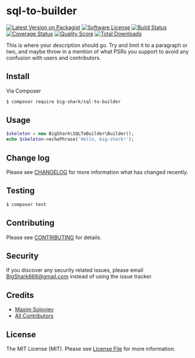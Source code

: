 # sql-to-builder

[![Latest Version on Packagist][ico-version]][link-packagist]
[![Software License][ico-license]](LICENSE.md)
[![Build Status][ico-travis]][link-travis]
[![Coverage Status][ico-scrutinizer]][link-scrutinizer]
[![Quality Score][ico-code-quality]][link-code-quality]
[![Total Downloads][ico-downloads]][link-downloads]

This is where your description should go. Try and limit it to a paragraph or two, and maybe throw in a mention of what
PSRs you support to avoid any confusion with users and contributors.

## Install

Via Composer

``` bash
$ composer require big-shark/sql-to-builder
```

## Usage

``` php
$skeleton = new BigShark\SQLToBuilder\Builder();
echo $skeleton->echoPhrase('Hello, big-shark!');
```

## Change log

Please see [CHANGELOG](CHANGELOG.md) for more information what has changed recently.

## Testing

``` bash
$ composer test
```

## Contributing

Please see [CONTRIBUTING](CONTRIBUTING.md) for details.

## Security

If you discover any security related issues, please email BigShark666@gmail.com instead of using the issue tracker.

## Credits

- [Maxim Soloviev][link-author]
- [All Contributors][link-contributors]

## License

The MIT License (MIT). Please see [License File](LICENSE.md) for more information.

[ico-version]: https://img.shields.io/packagist/v/big-shark/sql-to-builder.svg?style=flat-square
[ico-license]: https://img.shields.io/badge/license-MIT-brightgreen.svg?style=flat-square
[ico-travis]: https://img.shields.io/travis/big-shark/sql-to-builder/master.svg?style=flat-square
[ico-scrutinizer]: https://img.shields.io/scrutinizer/coverage/g/big-shark/sql-to-builder.svg?style=flat-square
[ico-code-quality]: https://img.shields.io/scrutinizer/g/big-shark/sql-to-builder.svg?style=flat-square
[ico-downloads]: https://img.shields.io/packagist/dt/big-shark/sql-to-builder.svg?style=flat-square

[link-packagist]: https://packagist.org/packages/big-shark/sql-to-builder
[link-travis]: https://travis-ci.org/big-shark/sql-to-builder
[link-scrutinizer]: https://scrutinizer-ci.com/g/big-shark/sql-to-builder/code-structure
[link-code-quality]: https://scrutinizer-ci.com/g/big-shark/sql-to-builder
[link-downloads]: https://packagist.org/packages/big-shark/sql-to-builder
[link-author]: https://github.com/Big-Shark
[link-contributors]: ../../contributors
